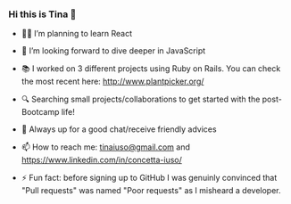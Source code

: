 ### Hi this is Tina 👋

- 👩‍🎓  I’m planning to learn React
- 🤿  I’m looking forward to dive deeper in JavaScript
- 📚  I worked on 3 different projects using Ruby on Rails. You can check the most recent here: http://www.plantpicker.org/
- 🔍  Searching small projects/collaborations to get started with the post-Bootcamp life!
- 💬  Always up for a good chat/receive friendly advices
- 📫  How to reach me: tinaiuso@gmail.com and https://www.linkedin.com/in/concetta-iuso/

- ⚡ Fun fact: before signing up to GitHub I was genuinly convinced that "Pull requests" was named "Poor requests" as I misheard a developer.

